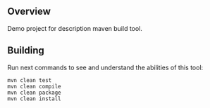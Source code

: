## Overview

Demo project for description maven build tool.

## Building
Run next commands to see and understand the abilities of this tool:
```shell script
mvn clean test
mvn clean compile
mvn clean package
mvn clean install
```
